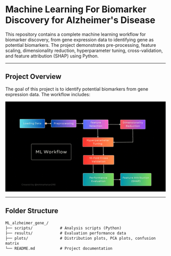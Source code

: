 # Machine Learning For Biomarker Discovery for Alzheimer's Disease

This repository contains a complete machine learning workflow for biomarker discovery, from gene expression data to identifying gene as potential biomarkers. The project demonstrates pre-processing, feature scaling, dimensionality reduction, hyperparameter tuning, cross-validation, and feature attribution (SHAP) using Python.

---

## Project Overview



The goal of this project is to identify potential biomarkers from gene expression data. The workflow includes:

![](ML_workflow.gif)

---

## Folder Structure
```
ML_alzheimer_gene_/
├── scripts/            # Analysis scripts (Python)
├── results/            # Evaluation performance data
├── plots/              # Distribution plots, PCA plots, confusion matrix
└── README.md           # Project documentation
```
